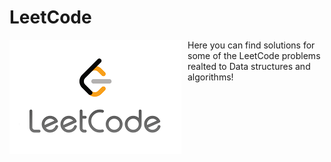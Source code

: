 # LeetCode
<img src="LeetCode.png"
     alt="Markdown Monster icon"
     style="float: left; margin-right: 10px;" />
Here you can find solutions for some of the LeetCode problems realted to Data structures and algorithms!
